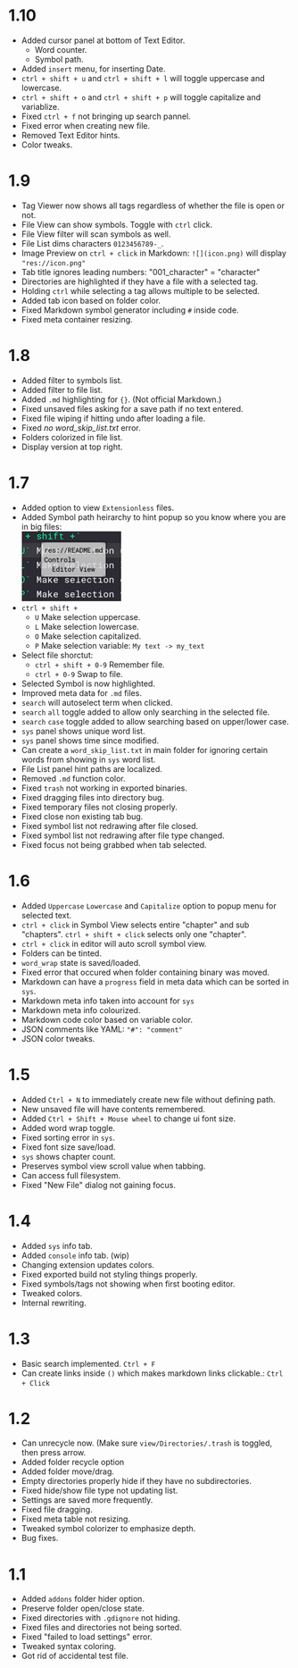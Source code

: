 # 1.10
- Added cursor panel at bottom of Text Editor. 
	- Word counter.
	- Symbol path.
- Added `insert` menu, for inserting Date.
- `ctrl + shift + u` and `ctrl + shift + l` will toggle uppercase and lowercase.
- `ctrl + shift + o` and `ctrl + shift + p` will toggle capitalize and variablize.
- Fixed `ctrl + f` not bringing up search pannel.
- Fixed error when creating new file.
- Removed Text Editor hints.
- Color tweaks.

# 1.9
- Tag Viewer now shows all tags regardless of whether the file is open or not.
- File View can show symbols. Toggle with `ctrl` click.
- File View filter will scan symbols as well.
- File List dims characters `0123456789-_`.
- Image Preview on `ctrl + click` in Markdown: `![](icon.png)` will display `"res://icon.png"`
- Tab title ignores leading numbers: "001_character" = "character"
- Directories are highlighted if they have a file with a selected tag.
- Holding `ctrl` while selecting a tag allows multiple to be selected.
- Added tab icon based on folder color.
- Fixed Markdown symbol generator including `#` inside code.
- Fixed meta container resizing.

# 1.8
- Added filter to symbols list.
- Added filter to file list.
- Added `.md` highlighting for `{}`. (Not official Markdown.)
- Fixed unsaved files asking for a save path if no text entered.
- Fixed file wiping if hitting undo after loading a file.
- Fixed *no word_skip_list.txt* error.
- Folders colorized in file list.
- Display version at top right.

# 1.7
- Added option to view `Extensionless` files.
- Added Symbol path heirarchy to hint popup so you know where you are in big files:  
	![](README/changes_hint_toc.png)
- `ctrl + shift +`
	- `U` Make selection uppercase.
	- `L` Make selection lowercase.
	- `O` Make selection capitalized.
	- `P` Make selection variable: `My text -> my_text`
- Select file shorctut:
	- `ctrl + shift + 0-9` Remember file.
	- `ctrl + 0-9` Swap to file.
- Selected Symbol is now highlighted.
- Improved meta data for `.md` files.
- `search` will autoselect term when clicked.
- `search` `all` toggle added to allow only searching in the selected file.
- `search` `case` toggle added to allow searching based on upper/lower case.
- `sys` panel shows unique word list.
- `sys` panel shows time since modified.
- Can create a `word_skip_list.txt` in main folder for ignoring certain words from showing in `sys` word list.
- File List panel hint paths are localized.
- Removed `.md` function color.
- Fixed `trash` not working in exported binaries.
- Fixed dragging files into directory bug.
- Fixed temporary files not closing properly.
- Fixed close non existing tab bug.
- Fixed symbol list not redrawing after file closed.
- Fixed symbol list not redrawing after file type changed. 
- Fixed focus not being grabbed when tab selected.

# 1.6
- Added `Uppercase` `Lowercase` and `Capitalize` option to popup menu for selected text.
- `ctrl + click` in Symbol View selects entire "chapter" and sub "chapters". `ctrl + shift + click` selects only one "chapter".
- `ctrl + click` in editor will auto scroll symbol view.
- Folders can be tinted.
- `word_wrap` state is saved/loaded.
- Fixed error that occured when folder containing binary was moved.
- Markdown can have a `progress` field in meta data which can be sorted in `sys`.
- Markdown meta info taken into account for `sys`
- Markdown meta info colourized.
- Markdown code color based on variable color.
- JSON comments like YAML: `"#": "comment"`
- JSON color tweaks.

# 1.5
- Added `Ctrl + N` to immediately create new file without defining path.
- New unsaved file will have contents remembered.
- Added `Ctrl + Shift + Mouse wheel` to change ui font size.
- Added word wrap toggle.
- Fixed sorting error in `sys`.
- Fixed font size save/load.
- `sys` shows chapter count.
- Preserves symbol view scroll value when tabbing.
- Can access full filesystem.
- Fixed "New File" dialog not gaining focus.

# 1.4
- Added `sys` info tab.
- Added `console` info tab. (wip)
- Changing extension updates colors.
- Fixed exported build not styling things properly.
- Fixed symbols/tags not showing when first booting editor.
- Tweaked colors.
- Internal rewriting.

# 1.3
- Basic search implemented. `Ctrl + F`
- Can create links inside `()` which makes markdown links clickable.: `Ctrl + Click`

# 1.2
- Can unrecycle now. (Make sure `view/Directories/.trash` is toggled, then press arrow.
- Added folder recycle option
- Added folder move/drag.
- Empty directories properly hide if they have no subdirectories.
- Fixed hide/show file type not updating list.
- Settings are saved more frequently.
- Fixed file dragging.
- Fixed meta table not resizing.
- Tweaked symbol colorizer to emphasize depth.
- Bug fixes.

# 1.1
- Added `addons` folder hider option.
- Preserve folder open/close state.
- Fixed directories with `.gdignore` not hiding.
- Fixed files and directories not being sorted.
- Fixed "failed to load settings" error.
- Tweaked syntax coloring.
- Got rid of accidental test file.